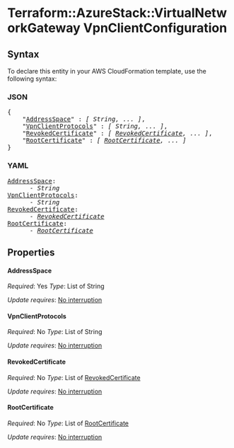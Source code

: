 # Terraform::AzureStack::VirtualNetworkGateway VpnClientConfiguration

## Syntax

To declare this entity in your AWS CloudFormation template, use the following syntax:

### JSON

<pre>
{
    "<a href="#addressspace" title="AddressSpace">AddressSpace</a>" : <i>[ String, ... ]</i>,
    "<a href="#vpnclientprotocols" title="VpnClientProtocols">VpnClientProtocols</a>" : <i>[ String, ... ]</i>,
    "<a href="#revokedcertificate" title="RevokedCertificate">RevokedCertificate</a>" : <i>[ <a href="vpnclientconfiguration-revokedcertificate.md">RevokedCertificate</a>, ... ]</i>,
    "<a href="#rootcertificate" title="RootCertificate">RootCertificate</a>" : <i>[ <a href="vpnclientconfiguration-rootcertificate.md">RootCertificate</a>, ... ]</i>
}
</pre>

### YAML

<pre>
<a href="#addressspace" title="AddressSpace">AddressSpace</a>: <i>
      - String</i>
<a href="#vpnclientprotocols" title="VpnClientProtocols">VpnClientProtocols</a>: <i>
      - String</i>
<a href="#revokedcertificate" title="RevokedCertificate">RevokedCertificate</a>: <i>
      - <a href="vpnclientconfiguration-revokedcertificate.md">RevokedCertificate</a></i>
<a href="#rootcertificate" title="RootCertificate">RootCertificate</a>: <i>
      - <a href="vpnclientconfiguration-rootcertificate.md">RootCertificate</a></i>
</pre>

## Properties

#### AddressSpace

_Required_: Yes
_Type_: List of String

_Update requires_: [No interruption](https://docs.aws.amazon.com/AWSCloudFormation/latest/UserGuide/using-cfn-updating-stacks-update-behaviors.html#update-no-interrupt)

#### VpnClientProtocols

_Required_: No
_Type_: List of String

_Update requires_: [No interruption](https://docs.aws.amazon.com/AWSCloudFormation/latest/UserGuide/using-cfn-updating-stacks-update-behaviors.html#update-no-interrupt)

#### RevokedCertificate

_Required_: No
_Type_: List of <a href="vpnclientconfiguration-revokedcertificate.md">RevokedCertificate</a>

_Update requires_: [No interruption](https://docs.aws.amazon.com/AWSCloudFormation/latest/UserGuide/using-cfn-updating-stacks-update-behaviors.html#update-no-interrupt)

#### RootCertificate

_Required_: No
_Type_: List of <a href="vpnclientconfiguration-rootcertificate.md">RootCertificate</a>

_Update requires_: [No interruption](https://docs.aws.amazon.com/AWSCloudFormation/latest/UserGuide/using-cfn-updating-stacks-update-behaviors.html#update-no-interrupt)

